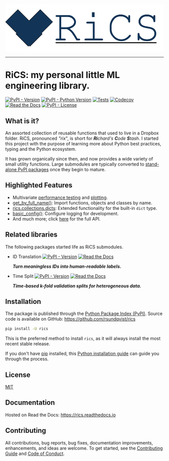 <div align="center">
  <img src="https://github.com/rsundqvist/rics/raw/master/docs/logo-text.png"><br>
</div>

-----------------

# RiCS: my personal little ML engineering library. <!-- omit in toc -->
[![PyPI - Version](https://img.shields.io/pypi/v/rics.svg)](https://pypi.python.org/pypi/rics)
[![PyPI - Python Version](https://img.shields.io/pypi/pyversions/rics.svg)](https://pypi.python.org/pypi/rics)
[![Tests](https://github.com/rsundqvist/rics/workflows/tests/badge.svg)](https://github.com/rsundqvist/rics/actions?workflow=tests)
[![Codecov](https://codecov.io/gh/rsundqvist/rics/branch/master/graph/badge.svg)](https://codecov.io/gh/rsundqvist/rics)
[![Read the Docs](https://readthedocs.org/projects/rics/badge/)](https://rics.readthedocs.io/)
[![PyPI - License](https://img.shields.io/pypi/l/rics.svg)](https://pypi.python.org/pypi/rics)

## What is it?
An assorted collection of reusable functions that used to live in a Dropbox folder. RiCS, pronounced _"rix_", is short 
for _**Ri**chard's **C**ode **S**tash_. I started this project with the purpose of learning more about Python best 
practices, typing and the Python ecosystem.

It has grown organically since then, and now provides a wide variety of small utility functions. Large submodules are
typically converted to [stand-alone PyPI packages](#related-libraries) once they begin to mature.

## Highlighted Features
- Multivariate [performance testing][perf] and [plotting][perf-plot].
- [get_by_full_name()]: Import functions, objects and classes by name.
- [rics.collections.dicts]: Extended functionality for the built-in `dict` type.
- [basic_config()]: Configure logging for development.
- And much more; click [here](https://rics.readthedocs.io/en/stable/api/rics.html) for the full API.

## Related libraries
The following packages started life as RiCS submodules.

* ID Translation
  [![PyPI - Version](https://img.shields.io/pypi/v/id-translation.svg)](https://pypi.python.org/pypi/id-translation) 
  [![Read the Docs](https://readthedocs.org/projects/id-translation/badge/)](https://id-translation.readthedocs.io/)

  **_Turn meaningless IDs into human-readable labels._**

* Time Split
  [![PyPI - Version](https://img.shields.io/pypi/v/time-split.svg)](https://pypi.python.org/pypi/time-split)
  [![Read the Docs](https://readthedocs.org/projects/time-split/badge/)](https://time-split.readthedocs.io/)

  **_Time-based k-fold validation splits for heterogeneous data._**

[perf]: https://rics.readthedocs.io/en/stable/api/rics.performance.html#rics.performance.run_multivariate_test
[perf-plot]: https://rics.readthedocs.io/en/stable/api/rics.performance.html#rics.performance.plot_run

[get_by_full_name()]: https://rics.readthedocs.io/en/stable/api/rics.misc.html#rics.misc.get_by_full_name

[basic_config()]: https://rics.readthedocs.io/en/stable/api/rics.logs.html#rics.logs.basic_config
[rics.collections.dicts]: https://rics.readthedocs.io/en/stable/api/rics.collections.dicts.html

## Installation
The package is published through the [Python Package Index (PyPI)]. Source code
is available on GitHub: https://github.com/rsundqvist/rics

```sh
pip install -U rics
```

This is the preferred method to install ``rics``, as it will always install the
most recent stable release.

If you don't have [pip] installed, this [Python installation guide] can guide
you through the process.

## License
[MIT](LICENSE.md)

## Documentation
Hosted on Read the Docs: https://rics.readthedocs.io

## Contributing

All contributions, bug reports, bug fixes, documentation improvements, enhancements, and ideas are welcome. To get 
started, see the [Contributing Guide](CONTRIBUTING.md) and [Code of Conduct](CODE_OF_CONDUCT.md).

[Python Package Index (PyPI)]: https://pypi.org/project/rics
[pip]: https://pip.pypa.io
[Python installation guide]: http://docs.python-guide.org/en/stable/starting/installation/
